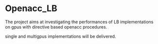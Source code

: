 # Openacc_LB

The project aims at investigating the performances of
LB implementations on gpus with directive based openacc procedures.

single and multigpus implementations will be delivered.

